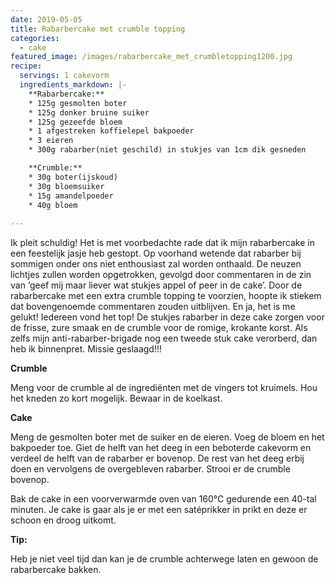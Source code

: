 ```yaml
---
date: 2019-05-05
title: Rabarbercake met crumble topping
categories:
  - cake
featured_image: /images/rabarbercake_met_crumbletopping1200.jpg
recipe:
  servings: 1 cakevorm
  ingredients_markdown: |-
    **Rabarbercake:**
    * 125g gesmolten boter
    * 125g donker bruine suiker
    * 125g gezeefde bloem
    * 1 afgestreken koffielepel bakpoeder
    * 3 eieren
    * 300g rabarber(niet geschild) in stukjes van 1cm dik gesneden

    **Crumble:**
    * 30g boter(ijskoud)
    * 30g bloemsuiker
    * 15g amandelpoeder
    * 40g bloem    
---
```

Ik pleit schuldig! Het is met voorbedachte rade dat ik mijn rabarbercake in een feestelijk jasje heb gestopt.
Op voorhand wetende dat rabarber bij sommigen onder ons niet enthousiast zal worden onthaald. De neuzen lichtjes zullen worden opgetrokken, gevolgd door commentaren in de zin van ‘geef mij maar liever wat stukjes appel of peer in de cake’. 
Door de rabarbercake met een extra crumble topping te voorzien, hoopte ik stiekem dat bovengenoemde commentaren zouden uitblijven. 
En ja, het is me gelukt! Iedereen vond het top!
De stukjes rabarber in deze cake zorgen voor de frisse, zure smaak en de crumble voor de romige, krokante korst.
Als zelfs mijn anti-rabarber-brigade nog een tweede stuk cake verorberd, dan heb ik binnenpret.
Missie geslaagd!!!



<!--more-->

**Crumble**

Meng voor de crumble al de ingrediënten met de vingers tot kruimels.
Hou het kneden zo kort mogelijk. Bewaar in de koelkast. 

**Cake**

Meng de gesmolten boter met de suiker en de eieren.
Voeg de bloem en het bakpoeder toe.
Giet de helft van het deeg in een beboterde cakevorm en verdeel de helft van de rabarber 
er bovenop.
De rest van het deeg erbij doen en vervolgens de overgebleven rabarber.
Strooi er de crumble bovenop. 

Bak de cake in een voorverwarmde oven van 160°C gedurende een 40-tal minuten.
Je cake is gaar als je er met een satéprikker in prikt en deze er schoon en droog uitkomt.

<b>Tip: </b>

Heb je niet veel tijd dan kan je de crumble achterwege laten en gewoon de rabarbercake bakken.






